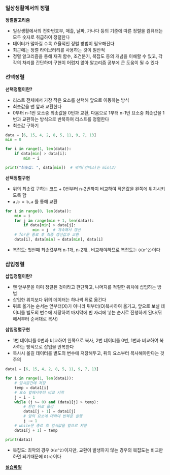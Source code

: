 ### 일상생활에서의 정렬

**정렬알고리즘**

- 일상생활에서의 전화번호부, 매출, 날짜, 가나다 등의 기준에 따른 정렬을 컴퓨터는 모두 숫자로 취급하여 정렬한다
- 데이터가 많아질 수록 효율적인 정렬 방법이 필요해진다
- 최근에는 정렬 라이브러리를 사용하는 것이 일반적
- 정렬 알고리즘을 통해 재귀 함수, 조건분기, 복잡도 등의 개념을 이해할 수 있고, 각각의 처리를 간단하며 구현이 어렵지 않아 알고리즘 공부에 큰 도움이 될 수 있다

### 선택정렬

**선택정렬이란?**

- 리스트 전체에서 가장 작은 요소를 선택해 앞으로 이동하는 방식
- 최솟값을 맨 앞과 교환한다
- 0부터 n-1번 요소중 최솟값을 0번과 교환, 다음으로 1부터 n-1번 요소중 최솟값을 1번과 교환하는 방식으로 반복하여 리스트를 정렬한다
- 최솟값 구하기

```python
data = [6, 15, 4, 2, 8, 5, 11, 9, 7, 13]
min = 0

for i in range(1, len(data)):
    if data[min] > data[i]:
        min = i

print("최솟값: ", data[min])  # 위치(인덱스)는 min(3)
```

**선택정렬구현**

- 위의 최솟값 구하는 코드 + 0번부터 n-2번까지 비교하여 작은값을 왼쪽에 위치시키도록 함
- `a,b = b,a` 를 통해 교환

```python
for i in range(0, len(data)):
    min = i
    for j in range(min + 1, len(data)):
        if data[min] > data[j]:
            min = j  # 계속해서 갱신
    # for문 종료 후 최종 갱신값과 교환
    data[i], data[min] = data[min], data[i]
```

- 복잡도: 첫번째 최솟값부터 n-1개, n-2개.. 비교해야하므로 복잡도는 `O(n^2)`이다

### 삽입정렬

**삽입정렬이란?**

- 맨 앞부분을 이미 정렬된 것이라고 판단하고, 나머지를 적절한 위치에 삽입하는 방법
- 삽입한 위치보다 뒤의 데이터는 하나씩 뒤로 옮긴다
- 뒤로 옮기는 순서는 앞부터(X)가 아니라 뒤부터(O)복사하여 옮기고, 앞으로 보낼 데이터를 별도의 변수에 저장하여 마지막에 빈 자리에 넣는 순서로 진행하게 된다(뒤에서부터 순서대로 복사)

**삽입정렬구현**

- 1번 데이터를 0번과 비교하여 왼쪽으로 복사, 2번 데이터를 0번, 1번과 비교하여 복사하는 방식으로 삽입을 반복한다
- 복사시 옮길 데이터를 별도의 변수에 저장해두고, 뒤의 요소부터 복사해야한다는 것 주의

```python
data1 = [6, 15, 4, 2, 8, 5, 11, 9, 7, 13]

for i in range(1, len(data1)):
    # 임시공간에 저장
    temp = data1[i]
    # 요소 앞에서부터 비교 시작
    j = i - 1
    while (j >= 0) and (data1[j] > temp):
        # 한칸 뒤로 옮김
        data1[j + 1] = data1[j]
        # 앞의 요소에 대하여 반복문 실행
        j -= 1
    # while문 종료 후 임시값을 앞으로 저장
    data1[j + 1] = temp

print(data1)
```

- 복잡도: 최악의 경우 `O(n^2)`이지만, 교환이 발생하지 않는 경우의 복잡도는 비교만 하면 되기때문에 `O(n)`이다

**[실습파일](point1,2,3_ex.py)**
